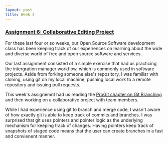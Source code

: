 ```yaml
---
layout: post
title: Week 4
---
```


### [Assignment 6: Collaborative Editing Project](http://www.compsci.hunter.cuny.edu/~sweiss/course_materials/cs_ossd/assignments/assignment_06_team_project.pdf)

For these last four or so weeks, our Open Source Software development class has been keeping track of our experiences on learning about the wide and diverse world of free and open source software and services.

Our last assignment consisted of a simple exercise that had us practicing the intergration manager workflow, which is commonly used in software projects. Aside from forking someone else's repository, I was familiar with cloning, using git on my local machine, pushing local work to a remote repository and issuing pull requests.

This week's assignemnt had us reading the [ProGit chapter on Git Branching](https://git-scm.com/book/en/v2/Git-Branching-Branches-in-a-Nutshell) and then working on a collaborative project with team members.

While I had experience using git to branch and merge code, I wasn't aware of how exactly git is able to keep track of commits and branches. I was surprised that git uses pointers and pointer logic as the underlying mechanism for keeping track of changes. Having pointers keep track of snapshots of staged code means that the user can create branches in a fast and convienent manner.